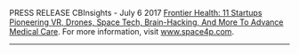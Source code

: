 PRESS RELEASE
CBInsights - July 6 2017
[Frontier Health: 11 Startups Pioneering VR, Drones, Space Tech, Brain-Hacking, And More To Advance Medical Care](https://www.cbinsights.com/blog/frontier-healtchare-ar-vr-drones-ai-space-startups/).
For more information, visit www.space4p.com.
_________________________________________________________________________________________________________________________________________
